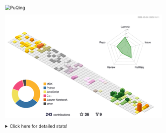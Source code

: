 ![PuQing](https://user-images.githubusercontent.com/27223114/171565019-9a56fae6-b08b-421f-99db-7e830da42371.png)

![](./profile-3d-contrib/profile-season-animate.svg)

<details>
<summary>Click here for detailed stats!</summary>

<!--START_SECTION:waka-->
![Lines of code](https://img.shields.io/badge/From%20Hello%20World%20I%27ve%20Written-815.4%20thousand%20lines%20of%20code-blue)

**🐱 My GitHub Data** 

> 📦 256.6 kB Used in GitHub's Storage 
 > 
> 🏆 197 Contributions in the Year 2023
 > 
> 🚫 Not Opted to Hire
 > 
> 📜 33 Public Repositories 
 > 
> 🔑 27 Private Repositories 
 > 
**I'm an Early 🐤** 

```text
🌞 Morning                456 commits         ████░░░░░░░░░░░░░░░░░░░░░   14.69 % 
🌆 Daytime                1544 commits        ████████████░░░░░░░░░░░░░   49.74 % 
🌃 Evening                295 commits         ██░░░░░░░░░░░░░░░░░░░░░░░   09.50 % 
🌙 Night                  809 commits         ███████░░░░░░░░░░░░░░░░░░   26.06 % 
```


📊 **This Week I Spent My Time On** 

```text
💬 Programming Languages: 
Markdown                 7 hrs 17 mins       ██████████████████░░░░░░░   70.62 % 
Python                   1 hr 54 mins        █████░░░░░░░░░░░░░░░░░░░░   18.52 % 
YAML                     51 mins             ██░░░░░░░░░░░░░░░░░░░░░░░   08.26 % 
GDScript                 5 mins              ░░░░░░░░░░░░░░░░░░░░░░░░░   00.87 % 
HTML                     3 mins              ░░░░░░░░░░░░░░░░░░░░░░░░░   00.56 % 

🔥 Editors: 
Obsidian                 7 hrs 4 mins        █████████████████░░░░░░░░   68.55 % 
VS Code                  3 hrs 14 mins       ████████░░░░░░░░░░░░░░░░░   31.45 % 

💻 Operating System: 
Windows                  7 hrs 19 mins       ██████████████████░░░░░░░   70.95 % 
WSL                      2 hrs 59 mins       ███████░░░░░░░░░░░░░░░░░░   28.89 % 
Linux                    0 secs              ░░░░░░░░░░░░░░░░░░░░░░░░░   00.16 % 
```


<!--END_SECTION:waka-->
</details>
